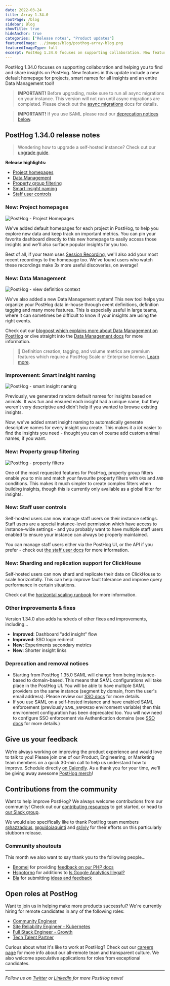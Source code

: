 ```yaml
---
date: 2022-03-24
title: Array 1.34.0
rootPage: /blog
sidebar: Blog
showTitle: true
hideAnchor: true
categories: ["Release notes", "Product updates"]
featuredImage: ../images/blog/posthog-array-blog.png
featuredImageType: full
excerpt: PostHog 1.34.0 focuses on supporting collaboration. New features include a new default homepage for projects, smart names for all insights, an entire Data Management tool as well as support for horizontal scalability!
---
```


PostHog 1.34.0 focuses on supporting collaboration and helping you to find and share insights on PostHog. New features in this update include a new default homepage for projects, smart names for all insights and an entire Data Management tool!

<blockquote class='warning-note'>
<b>IMPORTANT!</b> Before upgrading, make sure to run all async migrations on your instance. This version will not run until async migrations are completed. Please check out the <a href="/docs/self-host/configure/async-migrations/overview" target="_blank">async migrations</a> docs for details.
</blockquote>

<blockquote class='warning-note'>
<b>IMPORTANT!</b> If you use SAML please read our <a href="deprecation-and-removal-notices">deprecation notices below</a>.
</blockquote>

## PostHog 1.34.0 release notes

> Wondering how to upgrade a self-hosted instance? Check out our [upgrade guide](/docs/self-host/configure/upgrading-posthog).

**Release highlights:**
- [Project homepages](#new-homepage)
- [Data Management](#new-data-management)
- [Property group filtering](#new-property-group-filtering)
- [Smart insight naming](#improvement-smart-insight-naming)
- [Staff user controls](#new-staff-users)

### New: Project homepages
![PostHog - Project Homepages](../images/blog/array/1_34_0-homepage.png)

We've added default homepages for each project in PostHog, to help you explore new data and keep track on important metrics. You can pin your favorite dashboard directly to this new homepage to easily access those insights and we'll also surface popular insights for you too. 

Best of all, if your team uses [Session Recording](/product/session-recording), we'll also add your most recent recordings to the homepage too. We've found users who watch these recordings make 3x more useful discoveries, on average!

### New: Data Management
![PostHog - view definition context](../images/blog/data-management-feature/data_management_tab.png)

We've also added a new Data Management system! This new tool  helps you organize your PostHog data in-house through event definitions, definition tagging and many more features. This is especially useful in large teams, where it can sometimes be difficult to know if your insights are using the right events. 

Check out our [blogpost which explains more about Data Management on PostHog](/blog/data-management-feature) or dive straight into the [Data Management docs](https://posthog.com/docs/user-guides/data-management) for more information.

> 🎁 Definition creation, tagging, and volume metrics are premium features which require a PostHog Scale or Enterprise license. [Learn more](/pricing).

### Improvement: Smart insight naming
![PostHog - smart insight naming](../images/blog/array/1_34_0-smart-naming.png)

Previously, we generated random default names for insights based on animals. It was fun and ensured each insight had a unique name, but they weren't very descriptive and didn't help if you wanted to browse existing insights. 

Now, we've added smart insight naming to automatically generate descriptive names for every insight you create. This makes it a _lot_ easier to find the insights you need - thought you can of course add custom animal names, if you want.

### New: Property group filtering
![PostHog - property filters](../images/blog/array/1_34_0-property-filter.png)

One of the most requested features for PostHog, property group filters enable you to mix and match your favourite property filters with ```OR```s and ```AND``` conditions. This makes it much simpler to create complex filters when building insights, though this is currently only available as a global filter for insights.

### New: Staff user controls
Self-hosted users can now manage staff users on their instance settings. Staff users are a special instance-level permission which have access to instance-wide settings - and you probably want to have multiple staff users enabled to ensure your instance can always be properly maintained.

You can manage staff users either via the PostHog UI, or the API if you prefer - check out [the staff user docs](/docs/self-host/configure/instance-settings#staff-users) for more information.

### New: Sharding and replication support for ClickHouse
Self-hosted users can now shard and replicate their data on ClickHouse to scale horizontally. This can help improve fault tolerance and improve query performance in certain situations.

Check out the [horizontal scaling runbook](/docs/self-host/runbook/clickhouse/sharding-and-replication) for more information.

### Other improvements & fixes
Version 1.34.0 also adds hundreds of other fixes and improvements, including...

- **Improved**: Dashboard "add insight" flow
- **Improved**: SSO login redirect
- **New:** Experiments secondary metrics
- **New**: Shorter insight links

### Deprecation and removal notices
- Starting from PostHog 1.35.0 SAML will change from being instance-based to domain-based. This means that SAML configurations will take place in the PostHog UI. You will be able to have multiple SAML providers on the same instance (segment by domain, from the user's email address). Please review our [SSO docs](/sso) for more details.
- If you use SAML on a self-hosted instance and have enabled SAML enforcement (previously `SAML_ENFORCED` environment variable) then this environment configuration has been deprecated too. You will now need to configure SSO enforcement via Authentication domains (see [SSO docs](/sso) for more details.)

## Give us your feedback
We’re always working on improving the product experience and would love to talk to you! Please join one of our Product, Engineering, or Marketing team members on a quick 30-min call to help us understand how to improve. Schedule directly [on Calendly](https://calendly.com/posthog-feedback). As a thank you for your time, we'll be giving away awesome [PostHog merch](https://merch.posthog.com)!

## Contributions from the community
Want to help improve PostHog? We always welcome contributions from our community! Check out our [contributing resources](/docs/contribute) to get started, or head to [our Slack group](/slack).

We would also specifically like to thank PostHog team members [@hazzadous](https://github.com/hazzadous), [@guidoiaquinti](https://github.com/guidoiaquinti) and [@liyiy](https://github.com/liyiy) for their efforts on this particularly stubborn release. 

### Community shoutouts
This month we also want to say thank you to the following people...

- [Bnomei](https://github.com/bnomei) for providing [feedback on our PHP docs](https://github.com/PostHog/posthog.com/issues/3190)
- [Hspotorno](https://github.com/hspotorno) for additions to [Is Google Analytics Illegal?](https://isgoogleanalyticsillegal.com/)
- [Bla](https://github.com/Bla) for submitting [ideas and feedback](https://github.com/PostHog/posthog/issues/1)

## Open roles at PostHog
Want to join us in helping make more products successful? We're currently hiring for remote candidates in any of the following roles:

- [Community Engineer](https://apply.workable.com/posthog/j/449572FD18/)
- [Site Reliability Engineer - Kubernetes](https://apply.workable.com/posthog/j/7A6F1142D0/)
- [Full Stack Engineer - Growth](https://apply.workable.com/posthog/j/2682B00B76/)
- [Tech Talent Partner](https://apply.workable.com/posthog/j/AB22DA7D5F/)
  
Curious about what it's like to work at PostHog? Check out our [careers page](https://posthog.com/careers) for more info about our all-remote team and transparent culture. We also welcome speculative applications for roles from exceptional candidates.

<hr/>

_Follow us on [Twitter](https://twitter.com/PostHog) or [LinkedIn](https://linkedin.com/company/posthog) for more PostHog news!_

<ArrayCTA />
